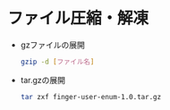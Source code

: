 # ファイル圧縮・解凍

* gzファイルの展開

  ```bash
  gzip -d [ファイル名]
  ```

* tar.gzの展開

  ```bash
  tar zxf finger-user-enum-1.0.tar.gz
  ```

  